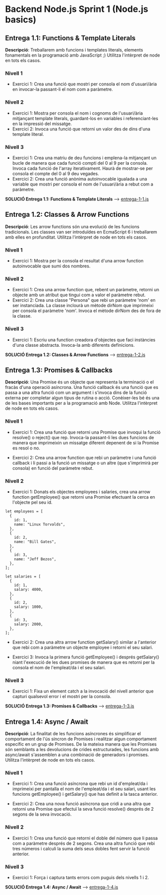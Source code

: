 # Backend Node.js Sprint 1 (Node.js basics)

## Entrega 1.1: Functions & Template Literals

**Descripció**: Treballarem amb funcions i templates literals, elements fonamentals en la programació amb JavaScript ;)
Utilitza l'intèrpret de node en tots els casos.

### Nivell 1

- Exercici 1: Crea una funció que mostri per consola el nom d'usuari/ària en invocar-la passant-li el nom com a paràmetre.

### Nivell 2

- Exercici 1: Mostra per consola el nom i cognoms de l'usuari/ària mitjançant template literals, guardant-los en variables i referenciant-les en la impressió del missatge.
- Exercici 2: Invoca una funció que retorni un valor des de dins d'una template literal.

### Nivell 3

- Exercici 1: Crea una matriu de deu funcions i emplena-la mitjançant un bucle de manera que cada funció compti del 0 al 9 per la consola. Invoca cada funció de l'array iterativament. Haurà de mostrar-se per consola el compte del 0 al 9 deu vegades.
- Exercici 2: Crea una funció anònima autoinvocable igualada a una variable que mostri per consola el nom de l'usuari/ària a rebut com a paràmetre.

**SOLUCIÓ Entrega 1.1: Functions & Template Literals** --> [entrega-1-1.js](entrega-1-1.js)

## Entrega 1.2: Classes & Arrow Functions

**Descripció**: Les arrow functions són una evolució de les funcions tradicionals. Les classes van ser introduïdes en EcmaScript 6 i treballarem amb elles en profunditat.
Utilitza l'intèrpret de node en tots els casos.

### Nivell 1

- Exercici 1: Mostra per la consola el resultat d'una arrow function autoinvocable que sumi dos nombres.

### Nivell 2

- Exercici 1: Crea una arrow function que, rebent un paràmetre, retorni un objecte amb un atribut que tingui com a valor el paràmetre rebut.
- Exercici 2: Crea una classe "Persona" que rebi un paràmetre 'nom' en ser instanciada. La classe inclourà un mètode dirNom que imprimeixi per consola el paràmetre 'nom'. Invoca el mètode dirNom des de fora de la classe.

### Nivell 3

- Exercici 1: Escriu una function creadora d'objectes que faci instàncies d'una classe abstracta. Invoca-la amb diferents definicions.

**SOLUCIÓ Entrega 1.2: Classes & Arrow Functions** --> [entrega-1-2.js](entrega-1-2.js)

## Entrega 1.3: Promises & Callbacks

**Descripció**: Una Promise és un objecte que representa la terminació o el fracàs d'una operació asíncrona. Una funció callback és una funció que es passa a una altra funció com un argument i s'invoca dins de la funció externa per completar algun tipus de rutina o acció. Conèixer-les bé és una de les bases importants per a la programació amb Node.
Utilitza l'intèrpret de node en tots els casos.

### Nivell 1

- Exercici 1: Crea una funció que retorni una Promise que invoqui la funció resolve() o reject() que rep. Invoca-la passant-li les dues funcions de manera que imprimeixin un missatge diferent depenent de si la Promise es resol o no.

- Exercici 2: Crea una arrow function que rebi un paràmetre i una funció callback i li passi a la funció un missatge o un altre (que s'imprimirà per consola) en funció del paràmetre rebut.

### Nivell 2

- Exercici 1: Donats els objectes employees i salaries, crea una arrow function getEmployee() que retorni una Promise efectuant la cerca en l'objecte pel seu id.

```
let employees = [
  {
    id: 1,
    name: "Linux Torvalds",
  },
  {
    id: 2,
    name: "Bill Gates",
  },
  {
    id: 3,
    name: "Jeff Bezos",
  },
];

let salaries = [
  {
    id: 1,
    salary: 4000,
  },
  {
    id: 2,
    salary: 1000,
  },
  {
    id: 3,
    salary: 2000,
  },
];

```

- Exercici 2: Crea una altra arrow function getSalary() similar a l'anterior que rebi com a paràmetre un objecte employee i retorni el seu salari.

- Exercici 3: Invoca la primera funció getEmployee() i després getSalary() niant l'execució de les dues promises de manera que es retorni per la consola el nom de l'empleat/da i el seu salari.

### Nivell 3

- Exercici 1: Fixa un element catch a la invocació del nivell anterior que capturi qualsevol error i el mostri per la consola.

**SOLUCIÓ Entrega 1.3: Promises & Callbacks** --> [entrega-1-3.js](entrega-1-3.js)

## Entrega 1.4: Async / Await

**Descripció**: La finalitat de les funcions asíncrones és simplificar el comportament de l'ús síncron de Promises i realitzar algun comportament específic en un grup de Promises. De la mateixa manera que les Promises són semblants a les devolucions de crides estructurades, les funcions amb async/await s'assemblen a una combinació de generadors i promises. Utilitza l'intèrpret de node en tots els casos.

### Nivell 1

- Exercici 1: Crea una funció asíncrona que rebi un id d'empleat/da i imprimeixi per pantalla el nom de l'empleat/da i el seu salari, usant les funcions getEmployee() i getSalary() que has definit a la tasca anterior.

- Exercici 2: Crea una nova funció asíncrona que cridi a una altra que retorni una Promise que efectuï la seva funció resolve() després de 2 segons de la seva invocació.

### Nivell 2

- Exercici 1: Crea una funció que retorni el doble del número que li passa com a paràmetre després de 2 segons.
  Crea una altra funció que rebi tres números i calculi la suma dels seus dobles fent servir la funció anterior.

### Nivell 3

- Exercici 1: Força i captura tants errors com puguis dels nivells 1 i 2.

**SOLUCIÓ Entrega 1.4: Async / Await** --> [entrega-1-4.js](entrega-1-4.js)
